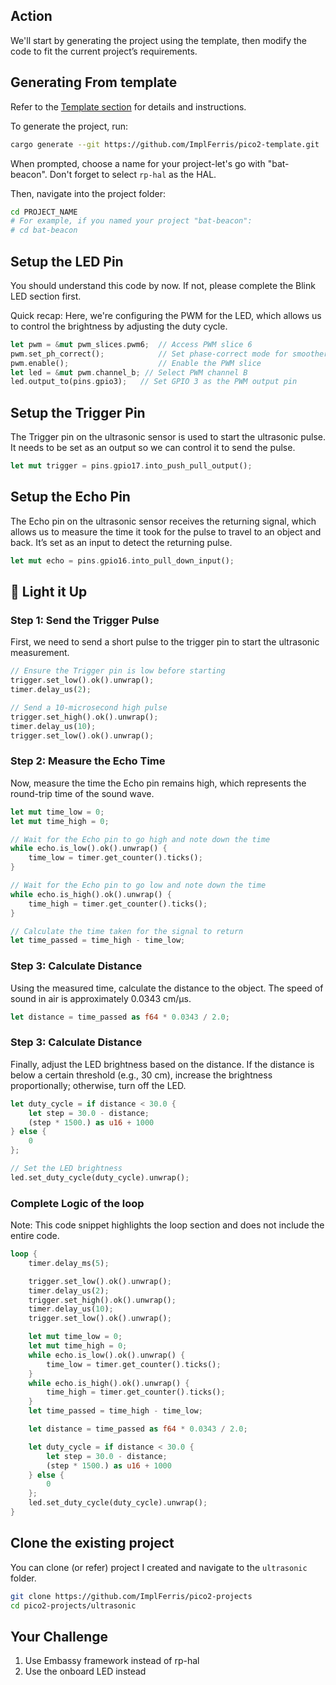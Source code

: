 ## Action

We'll start by generating the project using the template, then modify the code to fit the current project’s requirements.


## Generating From template

Refer to the [Template section](../cargo-generate.md) for details and instructions.

To generate the project, run:

```sh
cargo generate --git https://github.com/ImplFerris/pico2-template.git
```
When prompted, choose a name for your project-let's go with "bat-beacon". Don't forget to select `rp-hal` as the HAL.

Then, navigate into the project folder:
```sh
cd PROJECT_NAME
# For example, if you named your project "bat-beacon":
# cd bat-beacon
```

## Setup the LED Pin
You should understand this code by now. If not, please complete the Blink LED section first.

Quick recap: Here, we're configuring the PWM for the LED, which allows us to control the brightness by adjusting the duty cycle.

```rust
let pwm = &mut pwm_slices.pwm6;  // Access PWM slice 6
pwm.set_ph_correct();            // Set phase-correct mode for smoother transitions
pwm.enable();                    // Enable the PWM slice
let led = &mut pwm.channel_b; // Select PWM channel B
led.output_to(pins.gpio3);   // Set GPIO 3 as the PWM output pin
```

## Setup the Trigger Pin
The Trigger pin on the ultrasonic sensor is used to start the ultrasonic pulse. It needs to be set as an output so we can control it to send the pulse.

```rust
let mut trigger = pins.gpio17.into_push_pull_output();
```

## Setup the Echo Pin
The Echo pin on the ultrasonic sensor receives the returning signal, which allows us to measure the time it took for the pulse to travel to an object and back. It’s set as an input to detect the returning pulse.

```rust
let mut echo = pins.gpio16.into_pull_down_input();
```

## 🦇 Light it Up 

### Step 1: Send the Trigger Pulse
First, we need to send a short pulse to the trigger pin to start the ultrasonic measurement.

```rust
// Ensure the Trigger pin is low before starting
trigger.set_low().ok().unwrap();
timer.delay_us(2);

// Send a 10-microsecond high pulse
trigger.set_high().ok().unwrap();
timer.delay_us(10);
trigger.set_low().ok().unwrap();
```

### Step 2: Measure the Echo Time
Now, measure the time the Echo pin remains high, which represents the round-trip time of the sound wave.

```rust
let mut time_low = 0;
let mut time_high = 0;

// Wait for the Echo pin to go high and note down the time
while echo.is_low().ok().unwrap() {
    time_low = timer.get_counter().ticks();
}

// Wait for the Echo pin to go low and note down the time
while echo.is_high().ok().unwrap() {
    time_high = timer.get_counter().ticks();
}

// Calculate the time taken for the signal to return
let time_passed = time_high - time_low;

```

### Step 3: Calculate Distance
Using the measured time, calculate the distance to the object. The speed of sound in air is approximately 0.0343 cm/µs.

```rust
let distance = time_passed as f64 * 0.0343 / 2.0;
```

### Step 3: Calculate Distance
Finally, adjust the LED brightness based on the distance. If the distance is below a certain threshold (e.g., 30 cm), increase the brightness proportionally; otherwise, turn off the LED.

```rust
let duty_cycle = if distance < 30.0 {
    let step = 30.0 - distance;
    (step * 1500.) as u16 + 1000
} else {
    0
};

// Set the LED brightness
led.set_duty_cycle(duty_cycle).unwrap();

```

### Complete Logic of the loop
Note: This code snippet highlights the loop section and does not include the entire code.

```rust
loop {
    timer.delay_ms(5);

    trigger.set_low().ok().unwrap();
    timer.delay_us(2);
    trigger.set_high().ok().unwrap();
    timer.delay_us(10);
    trigger.set_low().ok().unwrap();

    let mut time_low = 0;
    let mut time_high = 0;
    while echo.is_low().ok().unwrap() {
        time_low = timer.get_counter().ticks();
    }
    while echo.is_high().ok().unwrap() {
        time_high = timer.get_counter().ticks();
    }
    let time_passed = time_high - time_low;

    let distance = time_passed as f64 * 0.0343 / 2.0;

    let duty_cycle = if distance < 30.0 {
        let step = 30.0 - distance;
        (step * 1500.) as u16 + 1000
    } else {
        0
    };
    led.set_duty_cycle(duty_cycle).unwrap();
}
```


## Clone the existing project
You can clone (or refer) project I created and navigate to the `ultrasonic` folder.

```sh
git clone https://github.com/ImplFerris/pico2-projects
cd pico2-projects/ultrasonic
```

## Your Challenge
1. Use Embassy framework instead of rp-hal
2. Use the onboard LED instead
